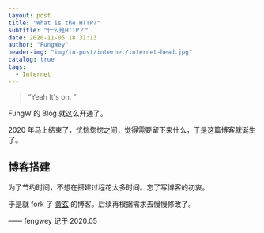 ```yaml
---
layout: post
title: "What is the HTTP?"
subtitle: "什么是HTTP？"
date: 2020-11-05 18:31:13
author: "FungWey"
header-img: "img/in-post/internet/internet-head.jpg"
catalog: true
tags:
  - Internet
---
```


> “Yeah It's on. ”

FungW 的 Blog 就这么开通了。

2020 年马上结束了，恍恍惚惚之间，觉得需要留下来什么，于是这篇博客就诞生了。

## 博客搭建

为了节约时间，不想在搭建过程花太多时间。忘了写博客的初衷。

于是就 fork 了 [黄玄](http://huangxuan.me/) 的博客。后续再根据需求去慢慢修改了。

—— fengwey 记于 2020.05
